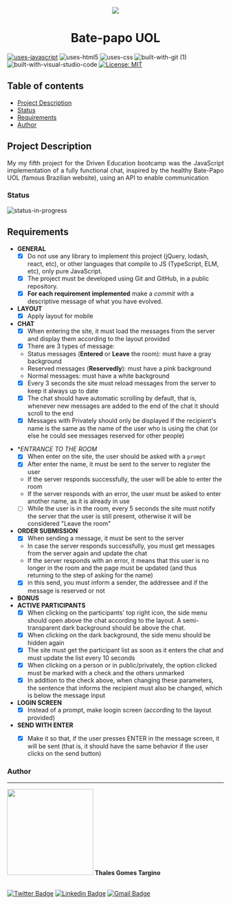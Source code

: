<p align="center">
<img src="https://user-images.githubusercontent.com/97575616/153774426-44d9fc7c-dd1f-4fb7-b1aa-bb2c91c2c85c.png" >
</p>

<h1 align="center">Bate-papo UOL</h1>

[![uses-javascript](https://user-images.githubusercontent.com/97575616/152987324-94b641c3-8073-4132-9950-7b7e56179080.svg)](https://www.javascript.com)
![uses-html5](https://user-images.githubusercontent.com/97575616/152926412-a8c6da7f-0d54-4253-a820-cb264210bbcf.svg)
![uses-css](https://user-images.githubusercontent.com/97575616/152917480-e46ad631-d96c-413d-8b62-25012c52c7fc.svg)
![built-with-git (1)](https://user-images.githubusercontent.com/97575616/152927121-6e37ae20-6f09-4f84-9bdf-889ef6ef5773.svg)
![built-with-visual-studio-code](https://user-images.githubusercontent.com/97575616/152921255-9e6ad64b-5a0d-4f28-a3d0-f8c6a2774d85.svg)
[![License: MIT](https://user-images.githubusercontent.com/97575616/152917040-e317b158-cad1-4f6c-8985-0a555783da7e.svg)](https://opensource.org/licenses/MIT)

## Table of contents
* [Project Description](#project-description)
* [Status](#status)
* [Requirements](#requirements)
* [Author](#author)


## Project Description
<p align="justify">My my fifth project for the Driven Education bootcamp was the JavaScript implementation of a fully functional chat, inspired by the healthy Bate-Papo UOL (famous Brazilian website), using an API to enable communication</p>

### Status
<!-- ![status-finished](https://user-images.githubusercontent.com/97575616/152926720-d042178b-24c0-4d6b-94fb-0ccbd3c082cc.svg) -->
![status-in-progress](https://user-images.githubusercontent.com/97575616/153774620-d6a0a615-9d38-4402-ae72-20c52f8bbd5c.svg)


## Requirements

* **GENERAL**<br>
    - [x] Do not use any library to implement this project (jQuery, lodash, react, etc), or other languages that compile to JS (TypeScript, ELM, etc), only pure JavaScript.
    - [x] The project must be developed using Git and GitHub, in a public repository.
    - [x] **For each requirement implemented** make a *commit* with a descriptive message of what you have evolved.

* **LAYOUT**
  - [x] Apply layout for mobile

* **CHAT**
  - [x] When entering the site, it must load the messages from the server and display them according to the layout provided
  - [x] There are 3 types of message:
   - Status messages (**Entered** or **Leave** the room): must have a gray background
   - Reserved messages (**Reservedly**): must have a pink background
   - Normal messages: must have a white background
  - [x] Every 3 seconds the site must reload messages from the server to keep it always up to date
  - [x] The chat should have automatic scrolling by default, that is, whenever new messages are added to the end of the chat it should scroll to the end
  - [x] Messages with Privately should only be displayed if the recipient's name is the same as the name of the user who is using the chat (or else he could see messages reserved for other people)   

- **ENTRANCE TO THE ROOM*
  - [x] When enter on the site, the user should be asked with a `prompt`
  - [x] After enter the name, it must be sent to the server to register the user
   - If the server responds successfully, the user will be able to enter the room
   - If the server responds with an error, the user must be asked to enter another name, as it is already in use
  - [ ] While the user is in the room, every 5 seconds the site must notify the server that the user is still present, otherwise it will be considered "Leave the room" 

- **ORDER SUBMISSION**
  - [x] When sending a message, it must be sent to the server
   - In case the server responds successfully, you must get messages from the server again and update the chat
   - If the server responds with an error, it means that this user is no longer in the room and the page must be updated (and thus returning to the step of asking for the name)
  - [x] in this send, you must inform a sender, the addressee and if the message is reserved or not

- **BONUS**
- **ACTIVE PARTICIPANTS**
  - [x] When clicking on the participants' top right icon, the side menu should open above the chat according to the layout. A semi-transparent dark background should be above the chat.
  - [x] When clicking on the dark background, the side menu should be hidden again
  - [x] The site must get the participant list as soon as it enters the chat and must update the list every 10 seconds
  - [x] When clicking on a person or in public/privately, the option clicked must be marked with a check and the others unmarked
  - [x] In addition to the check above, when changing these parameters, the sentence that informs the recipient must also be changed, which is below the message input 

- **LOGIN SCREEN**
  - [x] Instead of a prompt, make loogin screen (according to the layout provided) 
- **SEND WITH ENTER**
  - [x] Make it so that, if the user presses ENTER in the message screen, it will be sent (that is, it should have the same behavior if the user clicks on the send button)  


### Author
---

<img width= 200px src="https://octodex.github.com/images/baracktocat.jpg" alt=""/>
<b>Thales Gomes Targino</b> 



<br /> [![Twitter Badge](https://img.shields.io/badge/-@thales_targino-1ca0f1?style=flat-square&labelColor=1ca0f1&logo=twitter&logoColor=white&link=https://twitter.com/thales_targino)](https://twitter.com/thales_targino) [![Linkedin Badge](https://img.shields.io/badge/-thalesgomest-blue?style=flat-square&logo=Linkedin&logoColor=white&link=https://www.linkedin.com/in/thales-gomes-targino/)](https://www.linkedin.com/in/thales-gomes-targino/) 
[![Gmail Badge](https://img.shields.io/badge/-thalestargino@gmail.com-c14438?style=flat-square&logo=Gmail&logoColor=white&link=mailto:thalestargino@gmail.com)](mailto:tgmarinho@gmail.com)
